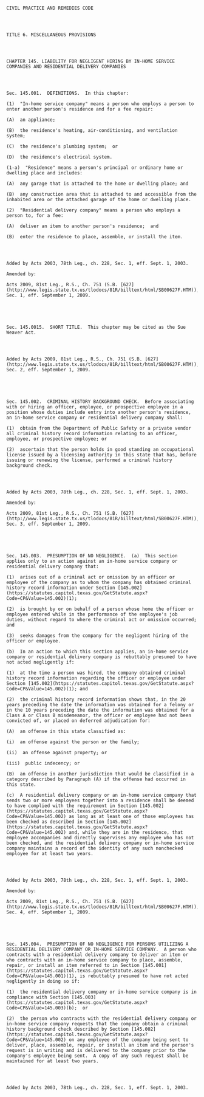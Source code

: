 ﻿
    
    
    	
    					
    
    
    CIVIL PRACTICE AND REMEDIES CODE
    
      
    
    
    TITLE 6. MISCELLANEOUS PROVISIONS
    
      
    
    
    CHAPTER 145. LIABILITY FOR NEGLIGENT HIRING BY IN-HOME SERVICE COMPANIES AND RESIDENTIAL DELIVERY COMPANIES
    
      
    
    
    Sec. 145.001.  DEFINITIONS.  In this chapter:
    
    (1)  "In-home service company" means a person who employs a person to enter another person's residence and for a fee repair:
    
    (A)  an appliance;
    
    (B)  the residence's heating, air-conditioning, and ventilation system;
    
    (C)  the residence's plumbing system;  or
    
    (D)  the residence's electrical system.
    
    (1-a)  "Residence" means a person's principal or ordinary home or dwelling place and includes:
    
    (A)  any garage that is attached to the home or dwelling place; and
    
    (B)  any construction area that is attached to and accessible from the inhabited area or the attached garage of the home or dwelling place.
    
    (2)  "Residential delivery company" means a person who employs a person to, for a fee:
    
    (A)  deliver an item to another person's residence;  and
    
    (B)  enter the residence to place, assemble, or install the item.
    
    
    
    
    Added by Acts 2003, 78th Leg., ch. 228, Sec. 1, eff. Sept. 1, 2003.
    
    Amended by: 
    
    Acts 2009, 81st Leg., R.S., Ch. 751 (S.B. [627](http://www.legis.state.tx.us/tlodocs/81R/billtext/html/SB00627F.HTM)), Sec. 1, eff. September 1, 2009.
    
    
    
    
    
    Sec. 145.0015.  SHORT TITLE.  This chapter may be cited as the Sue Weaver Act.
    
    
    
    
    Added by Acts 2009, 81st Leg., R.S., Ch. 751 (S.B. [627](http://www.legis.state.tx.us/tlodocs/81R/billtext/html/SB00627F.HTM)), Sec. 2, eff. September 1, 2009.
    
    
    
    
    
    Sec. 145.002.  CRIMINAL HISTORY BACKGROUND CHECK.  Before associating with or hiring an officer, employee, or prospective employee in a position whose duties include entry into another person's residence, an in-home service company or residential delivery company shall:
    
    (1)  obtain from the Department of Public Safety or a private vendor all criminal history record information relating to an officer, employee, or prospective employee; or
    
    (2)  ascertain that the person holds in good standing an occupational license issued by a licensing authority in this state that has, before issuing or renewing the license, performed a criminal history background check.
    
    
    
    
    Added by Acts 2003, 78th Leg., ch. 228, Sec. 1, eff. Sept. 1, 2003.
    
    Amended by: 
    
    Acts 2009, 81st Leg., R.S., Ch. 751 (S.B. [627](http://www.legis.state.tx.us/tlodocs/81R/billtext/html/SB00627F.HTM)), Sec. 3, eff. September 1, 2009.
    
    
    
    
    
    Sec. 145.003.  PRESUMPTION OF NO NEGLIGENCE.  (a)  This section applies only to an action against an in-home service company or residential delivery company that:
    
    (1)  arises out of a criminal act or omission by an officer or employee of the company as to whom the company has obtained criminal history record information under Section [145.002](https://statutes.capitol.texas.gov/GetStatute.aspx?Code=CP&Value=145.002)(1);
    
    (2)  is brought by or on behalf of a person whose home the officer or employee entered while in the performance of the employee's job duties, without regard to where the criminal act or omission occurred; and
    
    (3)  seeks damages from the company for the negligent hiring of the officer or employee.
    
    (b)  In an action to which this section applies, an in-home service company or residential delivery company is rebuttably presumed to have not acted negligently if:
    
    (1)  at the time a person was hired, the company obtained criminal history record information regarding the officer or employee under Section [145.002](https://statutes.capitol.texas.gov/GetStatute.aspx?Code=CP&Value=145.002)(1); and
    
    (2)  the criminal history record information shows that, in the 20 years preceding the date the information was obtained for a felony or in the 10 years preceding the date the information was obtained for a Class A or Class B misdemeanor, the officer or employee had not been convicted of, or placed on deferred adjudication for:
    
    (A)  an offense in this state classified as:
    
    (i)  an offense against the person or the family;
    
    (ii)  an offense against property; or
    
    (iii)  public indecency; or
    
    (B)  an offense in another jurisdiction that would be classified in a category described by Paragraph (A) if the offense had occurred in this state.
    
    (c)  A residential delivery company or an in-home service company that sends two or more employees together into a residence shall be deemed to have complied with the requirement in Section [145.002](https://statutes.capitol.texas.gov/GetStatute.aspx?Code=CP&Value=145.002) as long as at least one of those employees has been checked as described in Section [145.002](https://statutes.capitol.texas.gov/GetStatute.aspx?Code=CP&Value=145.002) and, while they are in the residence, that employee accompanies and directly supervises any employee who has not been checked, and the residential delivery company or in-home service company maintains a record of the identity of any such nonchecked employee for at least two years.
    
    
    
    
    Added by Acts 2003, 78th Leg., ch. 228, Sec. 1, eff. Sept. 1, 2003.
    
    Amended by: 
    
    Acts 2009, 81st Leg., R.S., Ch. 751 (S.B. [627](http://www.legis.state.tx.us/tlodocs/81R/billtext/html/SB00627F.HTM)), Sec. 4, eff. September 1, 2009.
    
    
    
    
    
    Sec. 145.004.  PRESUMPTION OF NO NEGLIGENCE FOR PERSONS UTILIZING A RESIDENTIAL DELIVERY COMPANY OR IN-HOME SERVICE COMPANY.  A person who contracts with a residential delivery company to deliver an item or who contracts with an in-home service company to place, assemble, repair, or install an item referred to in Section [145.001](https://statutes.capitol.texas.gov/GetStatute.aspx?Code=CP&Value=145.001)(1), is rebuttably presumed to have not acted negligently in doing so if:
    
    (1)  the residential delivery company or in-home service company is in compliance with Section [145.003](https://statutes.capitol.texas.gov/GetStatute.aspx?Code=CP&Value=145.003)(b);  or
    
    (2)  the person who contracts with the residential delivery company or in-home service company requests that the company obtain a criminal history background check described by Section [145.002](https://statutes.capitol.texas.gov/GetStatute.aspx?Code=CP&Value=145.002) on any employee of the company being sent to deliver, place, assemble, repair, or install an item and the person's request is in writing and is delivered to the company prior to the company's employee being sent.  A copy of any such request shall be maintained for at least two years.
    
    
    
    
    Added by Acts 2003, 78th Leg., ch. 228, Sec. 1, eff. Sept. 1, 2003.
    
    
    
    
    				
